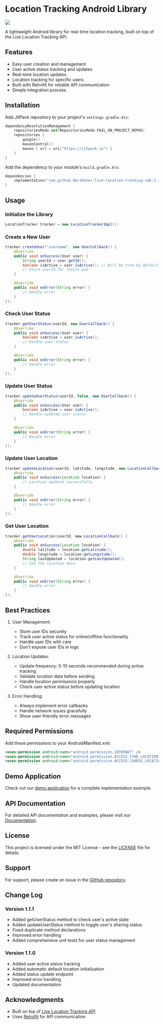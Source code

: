 # Location Tracking Android Library

[![](https://jitpack.io/v/OmriRoter/live-location-tracking-sdk.svg)](https://jitpack.io/#OmriRoter/live-location-tracking-sdk)

A lightweight Android library for real-time location tracking, built on top of the Live Location Tracking API.

## Features

- Easy user creation and management
- User active status tracking and updates
- Real-time location updates
- Location tracking for specific users
- Built with Retrofit for reliable API communication
- Simple integration process

## Installation

Add JitPack repository to your project's `settings.gradle.kts`:

```kotlin
dependencyResolutionManagement {
    repositoriesMode.set(RepositoriesMode.FAIL_ON_PROJECT_REPOS)
    repositories {
        google()
        mavenCentral()
        maven { url = uri("https://jitpack.io") }
    }
}
```

Add the dependency to your module's `build.gradle.kts`:

```kotlin
dependencies {
    implementation("com.github.OmriRoter:live-location-tracking-sdk:1.1.1")
}
```

## Usage

### Initialize the Library

```java
LocationTracker tracker = new LocationTrackerImpl();
```

### Create a New User

```java
tracker.createUser("username", new UserCallback() {
    @Override
    public void onSuccess(User user) {
        String userId = user.getId();
        boolean isActive = user.isActive(); // Will be true by default
        // Store userId for future use
    }

    @Override
    public void onError(String error) {
        // Handle error
    }
});
```

### Check User Status

```java
tracker.getUserStatus(userId, new UserCallback() {
    @Override
    public void onSuccess(User user) {
        boolean isActive = user.isActive();
        // Handle user status
    }

    @Override
    public void onError(String error) {
        // Handle error
    }
});
```

### Update User Status

```java
tracker.updateUserStatus(userId, false, new UserCallback() {
    @Override
    public void onSuccess(User user) {
        boolean isActive = user.isActive();
        // Handle updated user status
    }

    @Override
    public void onError(String error) {
        // Handle error
    }
});
```

### Update User Location

```java
tracker.updateLocation(userId, latitude, longitude, new LocationCallback() {
    @Override
    public void onSuccess(Location location) {
        // Location updated successfully
    }

    @Override
    public void onError(String error) {
        // Handle error
    }
});
```

### Get User Location

```java
tracker.getUserLocation(userId, new LocationCallback() {
    @Override
    public void onSuccess(Location location) {
        double latitude = location.getLatitude();
        double longitude = location.getLongitude();
        String lastUpdated = location.getLastUpdated();
        // Use the location data
    }

    @Override
    public void onError(String error) {
        // Handle error
    }
});
```

## Best Practices

1. User Management:
   - Store user IDs securely
   - Track user active status for online/offline functionality
   - Handle user IDs with care
   - Don't expose user IDs in logs

2. Location Updates:
   - Update frequency: 5-10 seconds recommended during active tracking
   - Validate location data before sending
   - Handle location permissions properly
   - Check user active status before updating location

3. Error Handling:
   - Always implement error callbacks
   - Handle network issues gracefully
   - Show user-friendly error messages

## Required Permissions

Add these permissions to your AndroidManifest.xml:

```xml
<uses-permission android:name="android.permission.INTERNET" />
<uses-permission android:name="android.permission.ACCESS_FINE_LOCATION" />
<uses-permission android:name="android.permission.ACCESS_COARSE_LOCATION" />
```

## Demo Application

Check out our [demo application](https://github.com/OmriRoter/live-location-tracking-sdk/tree/master/app) for a complete implementation example.

## API Documentation

For detailed API documentation and examples, please visit our [Documentation](docs/examples/examples.md).

## License

This project is licensed under the MIT License - see the [LICENSE](LICENSE) file for details.

## Support

For support, please create an issue in the [GitHub repository](https://github.com/OmriRoter/live-location-tracking-sdk/issues).

## Change Log

### Version 1.1.1
- Added getUserStatus method to check user's active state
- Added updateUserStatus method to toggle user's sharing status
- Fixed duplicate method declarations
- Improved error handling
- Added comprehensive unit tests for user status management

### Version 1.1.0
- Added user active status tracking
- Added automatic default location initialization
- Added status update endpoint
- Improved error handling
- Updated documentation

## Acknowledgments

- Built on top of [Live Location Tracking API](https://live-location-tracking-backend.vercel.app)
- Uses [Retrofit](https://square.github.io/retrofit/) for API communication
